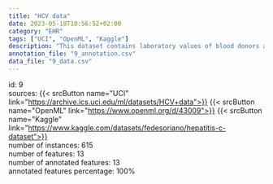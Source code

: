 ```yaml
---
title: "HCV data"
date: 2023-05-10T10:56:52+02:00
category: "EHR"
tags: ["UCI", "OpenML", "Kaggle"]
description: "This dataset contains laboratory values of blood donors and Hepatitis C patients and demographic values like age."
annotation_file: "9_annotation.csv"
data_file: "9_data.csv"
---
```

id: 9 \
sources: {{< srcButton name="UCI" link="https://archive.ics.uci.edu/ml/datasets/HCV+data">}} {{< srcButton name="OpenML" link="https://www.openml.org/d/43009">}} {{< srcButton name="Kaggle" link="https://www.kaggle.com/datasets/fedesoriano/hepatitis-c-dataset">}}  \
number of instances: 615 \
number of features: 13 \
number of annotated features: 13 \
annotated features percentage: 100% 
